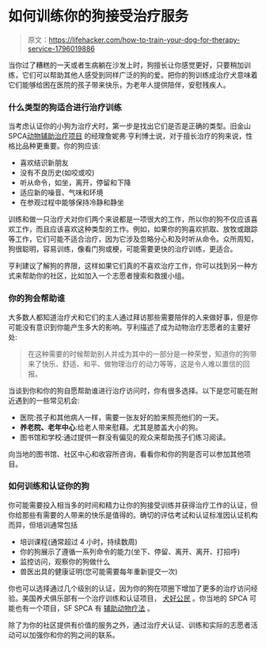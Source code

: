 # 如何训练你的狗接受治疗服务

> 原文：<https://lifehacker.com/how-to-train-your-dog-for-therapy-service-1796019886>

当你过了糟糕的一天或者生病躺在沙发上时，狗擅长让你感觉更好，只要稍加训练，它们可以帮助其他人感受到同样广泛的狗的爱。把你的狗训练成治疗犬意味着它们能够给困在医院的孩子带来快乐，为老年人提供陪伴，安慰残疾人。



### **什么类型的狗适合进行治疗训练**

当考虑认证你的小狗为治疗犬时，第一步是找出它们是否是正确的类型。旧金山 SPCA[动物辅助治疗项目](https://www.sfspca.org/get-involved/volunteer/animal-assisted-therapy) 的经理詹妮弗·亨利博士说，对于擅长治疗的狗来说，性格比品种更重要。你的狗应该:

*   喜欢结识新朋友
*   没有不良历史(如咬或咬)
*   听从命令，如坐，离开，停留和下降
*   适应新的噪音、气味和环境
*   在参观过程中能够保持冷静和静坐

训练和做一只治疗犬对你们两个来说都是一项很大的工作，所以你的狗不仅应该喜欢工作，而且应该喜欢这种类型的工作。例如，如果你的狗喜欢抓取、放牧或跟踪等工作，它们可能不适合治疗，因为它涉及忽略分心和及时听从命令。众所周知，狗很聪明，容易训练，像看门狗或梗，可能需要更快的治疗训练，更适合。

亨利建议了解狗的界限，这样如果它们真的不喜欢治疗工作，你可以找到另一种方式来帮助你的社区，比如加入一个志愿者搜索和救援小组。

### 你的狗会帮助谁

大多数人都知道治疗犬和它们的主人通过拜访那些需要陪伴的人来做好事，但是你可能没有意识到你能产生多大的影响。亨利描述了成为动物治疗志愿者的主要好处:

> 在这种需要的时候帮助别人并成为其中的一部分是一种荣誉，知道你的狗带来了快乐、舒适、和平、做物理治疗的动力等等，这是令人难以置信的回报。

当谈到你和你的狗自愿帮助谁进行治疗访问时，你有很多选择。以下是您可能在附近遇到的一些常见机会:

*   医院:孩子和其他病人一样，需要一张友好的脸来照亮他们的一天。
*   **养老院、老年中心**:给老人带来慰藉。尤其是膝盖大小的狗。
*   图书馆和学校:通过提供一群没有偏见的观众来帮助孩子们练习阅读。

向当地的图书馆、社区中心和收容所咨询，看看你和你的狗是否可以参加其他项目。

### **如何训练和认证你的狗**

你可能需要投入相当多的时间和精力让你的狗接受训练并获得治疗工作的认证，但你给那些有需要的人带来的快乐是值得的。确切的评估考试和认证标准因认证机构而异，但培训通常包括

*   培训课程(通常超过 4 小时，持续数周)
*   你的狗展示了遵循一系列命令的能力(坐下、停留、离开、离开、打招呼)
*   监控访问，观察你的狗做什么
*   兽医出具的健康证明(您可能需要每年重新提交一次)

你也可以选择通过几个级别的认证，因为你的狗在项圈下增加了更多的治疗访问经验。美国养犬俱乐部有一个治疗训练和认证项目， [犬好公民](http://www.akc.org/dog-owners/training/canine-good-citizen/) 。你当地的 SPCA 可能也有一个项目，SF SPCA 有 [辅助动物疗法](https://www.sfspca.org/get-involved/volunteer/animal-asst-therapy/become-aat-volunteer) 。

除了为你的社区提供有价值的服务之外，通过治疗犬认证、训练和实际的志愿者活动可以加强你和你的狗之间的联系。